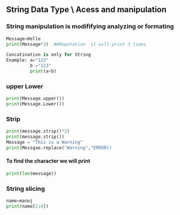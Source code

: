 ## String Data Type \ Acess and manipulation

### String manipulation is modififying analyzing or formating

```Python
Message=Hello
print(Message*3)  ##Repetation  it will print 3 times
```

```Python
Concatination is only for String
Example: a="123"
         b ="123"
         print(a+b)
```

### upper Lower

```Python
print(Message.upper())
print(Message.Lower())
```

### Strip

```Python
print(message.strip()*2)
print(message.strip())
Message = "This is a Warning"
print(Messgae.replace("Warning","ERROR))
```

#### To find the character we will print

```Python
print(len(message))
```

### String slicing

```Python
name=manoj
print(name[2:4])
```

